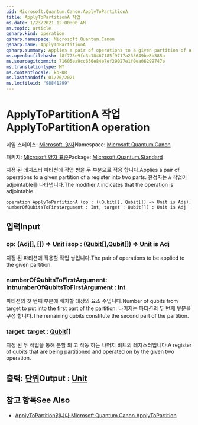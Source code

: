 ```yaml
---
uid: Microsoft.Quantum.Canon.ApplyToPartitionA
title: ApplyToPartitionA 작업
ms.date: 1/23/2021 12:00:00 AM
ms.topic: article
qsharp.kind: operation
qsharp.namespace: Microsoft.Quantum.Canon
qsharp.name: ApplyToPartitionA
qsharp.summary: Applies a pair of operations to a given partition of a register into two parts. The modifier `A` indicates that the operation is adjointable.
ms.openlocfilehash: f8f773e9fc3c18467185f9717a235649be8b385a
ms.sourcegitcommit: 71605ea9cc630e84e7ef29027e1f0ea06299747e
ms.translationtype: MT
ms.contentlocale: ko-KR
ms.lasthandoff: 01/26/2021
ms.locfileid: "98841299"
---
```

# <a name="applytopartitiona-operation"></a><span data-ttu-id="cc1d2-102">ApplyToPartitionA 작업</span><span class="sxs-lookup"><span data-stu-id="cc1d2-102">ApplyToPartitionA operation</span></span>

<span data-ttu-id="cc1d2-103">네임 스페이스: [Microsoft. 양자](xref:Microsoft.Quantum.Canon)</span><span class="sxs-lookup"><span data-stu-id="cc1d2-103">Namespace: [Microsoft.Quantum.Canon](xref:Microsoft.Quantum.Canon)</span></span>

<span data-ttu-id="cc1d2-104">패키지: [Microsoft 양자 표준](https://nuget.org/packages/Microsoft.Quantum.Standard)</span><span class="sxs-lookup"><span data-stu-id="cc1d2-104">Package: [Microsoft.Quantum.Standard](https://nuget.org/packages/Microsoft.Quantum.Standard)</span></span>


<span data-ttu-id="cc1d2-105">지정 된 레지스터 파티션에 작업 쌍을 두 부분으로 적용 합니다.</span><span class="sxs-lookup"><span data-stu-id="cc1d2-105">Applies a pair of operations to a given partition of a register into two parts.</span></span>
<span data-ttu-id="cc1d2-106">한정자는 `A` 작업이 adjointable를 나타냅니다.</span><span class="sxs-lookup"><span data-stu-id="cc1d2-106">The modifier `A` indicates that the operation is adjointable.</span></span>

```qsharp
operation ApplyToPartitionA (op : ((Qubit[], Qubit[]) => Unit is Adj), numberOfQubitsToFirstArgument : Int, target : Qubit[]) : Unit is Adj
```


## <a name="input"></a><span data-ttu-id="cc1d2-107">입력</span><span class="sxs-lookup"><span data-stu-id="cc1d2-107">Input</span></span>

### <a name="op--qubitqubit--unit--is-adj"></a><span data-ttu-id="cc1d2-108">op: (Adj[[]](xref:microsoft.quantum.lang-ref.qubit)[, []](xref:microsoft.quantum.lang-ref.qubit)) => [Unit](xref:microsoft.quantum.lang-ref.unit) is</span><span class="sxs-lookup"><span data-stu-id="cc1d2-108">op : ([Qubit](xref:microsoft.quantum.lang-ref.qubit)[],[Qubit](xref:microsoft.quantum.lang-ref.qubit)[]) => [Unit](xref:microsoft.quantum.lang-ref.unit)  is Adj</span></span>

<span data-ttu-id="cc1d2-109">지정 된 파티션에 적용할 작업 쌍입니다.</span><span class="sxs-lookup"><span data-stu-id="cc1d2-109">The pair of operations to be applied to the given partition.</span></span>


### <a name="numberofqubitstofirstargument--int"></a><span data-ttu-id="cc1d2-110">numberOfQubitsToFirstArgument: [Int](xref:microsoft.quantum.lang-ref.int)</span><span class="sxs-lookup"><span data-stu-id="cc1d2-110">numberOfQubitsToFirstArgument : [Int](xref:microsoft.quantum.lang-ref.int)</span></span>

<span data-ttu-id="cc1d2-111">파티션의 첫 번째 부분에 배치할 대상의 요소 수입니다.</span><span class="sxs-lookup"><span data-stu-id="cc1d2-111">Number of qubits from target to put into the first part of the partition.</span></span>
<span data-ttu-id="cc1d2-112">나머지는 파티션의 두 번째 부분을 구성 합니다.</span><span class="sxs-lookup"><span data-stu-id="cc1d2-112">The remaining qubits constitute the second part of the partition.</span></span>


### <a name="target--qubit"></a><span data-ttu-id="cc1d2-113">target: [](xref:microsoft.quantum.lang-ref.qubit)</span><span class="sxs-lookup"><span data-stu-id="cc1d2-113">target : [Qubit](xref:microsoft.quantum.lang-ref.qubit)[]</span></span>

<span data-ttu-id="cc1d2-114">지정 된 두 작업을 통해 분할 되 고 작동 하는 나머지 비트의 레지스터입니다.</span><span class="sxs-lookup"><span data-stu-id="cc1d2-114">A register of qubits that are being partitioned and operated on by the given two operation.</span></span>



## <a name="output--unit"></a><span data-ttu-id="cc1d2-115">출력: [단위](xref:microsoft.quantum.lang-ref.unit)</span><span class="sxs-lookup"><span data-stu-id="cc1d2-115">Output : [Unit](xref:microsoft.quantum.lang-ref.unit)</span></span>



## <a name="see-also"></a><span data-ttu-id="cc1d2-116">참고 항목</span><span class="sxs-lookup"><span data-stu-id="cc1d2-116">See Also</span></span>

- [<span data-ttu-id="cc1d2-117">ApplyToPartition입니다.</span><span class="sxs-lookup"><span data-stu-id="cc1d2-117">Microsoft.Quantum.Canon.ApplyToPartition</span></span>](xref:Microsoft.Quantum.Canon.ApplyToPartition)